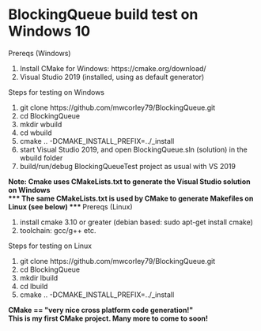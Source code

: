 # BlockingQueue build test on Windows 10
  Prereqs (Windows)
  <ol>
    <li> Install CMake for Windows: https://cmake.org/download/ </li>
    <li> Visual Studio 2019 (installed, using as default generator)</li>
  </ol>
  Steps for testing on Windows
  <ol>
    <li> git clone https://github.com/mwcorley79/BlockingQueue.git </li>
    <li>cd BlockingQueue</li>
    <li>mkdir wbuild</li>
    <li>cd wbuild</li>
    <li>cmake .. -DCMAKE_INSTALL_PREFIX=../_install</li> 
    <li>start Visual Studio 2019, and open BlockingQueue.sln (solution) in the wbuild folder</li>  
    <li>build/run/debug BlockingQueueTest project as usual with VS 2019 </li> 
   </ol>
 <b> Note: Cmake uses CMakeLists.txt to generate the Visual Studio solution on Windows <br>
  *** The same CMakeLists.txt is used by CMake to generate Makefiles on Linux (see below) *** </b>
 Prereqs (Linux)
  <ol>
      <li> install cmake 3.10 or greater (debian based:  sudo apt-get install cmake) </li>
      <li> toolchain: gcc/g++ etc.</li>
  </ol>
Steps for testing on Linux
<ol> 
  <li> git clone https://github.com/mwcorley79/BlockingQueue.git </li>
  <li> cd BlockingQueue </li>
  <li> mkdir lbuild </li>
  <li> cd lbuild </li>
  <li> cmake .. -DCMAKE_INSTALL_PREFIX=../_install </li>
 </ol>

<b> CMake == "very nice cross platform code generation!" <br>
 This is my first CMake project. Many more to come to soon! 
  </b>
